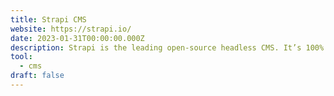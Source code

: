 ```yaml
---
title: Strapi CMS
website: https://strapi.io/
date: 2023-01-31T00:00:00.000Z
description: Strapi is the leading open-source headless CMS. It’s 100% JavaScript and fully customizable.
tool: 
  - cms
draft: false
---
```


